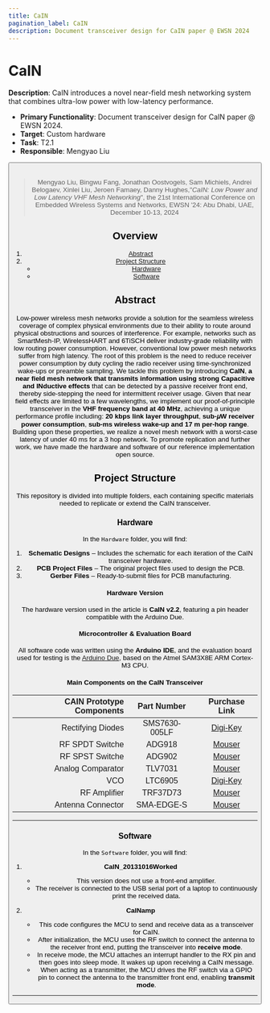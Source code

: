 ```yaml
---
title: CaIN
pagination_label: CaIN
description: Document transceiver design for CaIN paper @ EWSN 2024
---
```


# CaIN

**Description**: CaIN introduces a novel near-field mesh networking system that combines ultra-low power with low-latency performance. 

* **Primary Functionality**: Document transceiver design for CaIN paper @ EWSN 2024.
* **Target**: Custom hardware
* **Task**: T2.1
* **Responsible**: Mengyao Liu

<Button label="🔗 openswarm-eu/CaIN repository" link="https://github.com/openswarm-eu/CaIN" block /><br />

> Mengyao Liu, Bingwu Fang, Jonathan Oostvogels, Sam Michiels, Andrei Belogaev, Xinlei Liu, Jeroen Famaey, Danny Hughes,"*CaIN: Low Power and Low Latency VHF Mesh Networking*", the 21st International Conference on Embedded Wireless Systems and Networks, EWSN '24: Abu Dhabi, UAE, December 10-13, 2024

## Overview
1. [Abstract](#abstract)
2. [Project Structure](#project-structure)
   - [Hardware](#hardware)
   - [Software](#software)

## Abstract
Low-power wireless mesh networks provide a solution for the seamless wireless coverage of complex physical environments due to their ability to route around physical obstructions and sources of interference. For example, networks such as SmartMesh-IP, WirelessHART and 6TiSCH deliver industry-grade reliability with low routing power consumption. However, conventional low power mesh networks suffer from high latency. The root of this problem is the need to reduce receiver power consumption by duty cycling the radio receiver using time-synchronized wake-ups or preamble sampling. We tackle this problem by introducing **CaIN**, **a near field mesh network that transmits information using strong Capacitive and INductive effects** that can be detected by a passive receiver front end, thereby side-stepping the need for intermittent receiver usage. Given that near field effects are limited to a few wavelengths, we implement our proof-of-principle transceiver in the **VHF frequency band at 40 MHz**, achieving a unique performance profile including: **20 kbps link layer throughput**, **sub-𝜇W receiver power consumption**, **sub-ms wireless wake-up and 17 m per-hop range**. Building upon these properties, we realize a novel mesh network with a worst-case latency of under 40 ms for a 3 hop network. To promote replication and further work, we have made the hardware and software of our reference implementation open source.

## Project Structure
This repository is divided into multiple folders, each containing specific materials needed to replicate or extend the CaIN transceiver.

### Hardware
In the `Hardware` folder, you will find:
1. **Schematic Designs** – Includes the schematic for each iteration of the CaIN transceiver hardware.  
2. **PCB Project Files** – The original project files used to design the PCB.  
3. **Gerber Files** – Ready-to-submit files for PCB manufacturing.

#### Hardware Version
The hardware version used in the article is **CaIN v2.2**, featuring a pin header compatible with the Arduino Due.

#### Microcontroller & Evaluation Board
All software code was written using the **Arduino IDE**, and the evaluation board used for testing is the 
[Arduino Due](https://store.arduino.cc/products/arduino-due), based on the Atmel SAM3X8E ARM Cortex-M3 CPU.

#### Main Components on the CaIN Transceiver
| **CAIN Prototype Components** | **Part Number**  | **Purchase Link**                                              |
|------------------------------:|:----------------:|:--------------------------------------------------------------:|
| Rectifying Diodes                | SMS7630-005LF     | [Digi-Key](https://www.digikey.com/en/products/detail/???/???) |
| RF SPDT Switche                      | ADG918            | [Mouser](https://www.mouser.com/ProductDetail/???/???)         |
| RF SPST Switche                       | ADG902            | [Mouser](https://www.mouser.com/ProductDetail/???/???)         |
| Analog Comparator                      | TLV7031           | [Mouser](https://www.mouser.com/ProductDetail/???/???)         |
| VCO                      | LTC6905           | [Digi-Key](https://www.digikey.com/en/products/detail/???/???) |
| RF Amplifier                     | TRF37D73          | [Mouser](https://www.mouser.com/ProductDetail/???/???)         |
| Antenna Connector                 | SMA-EDGE-S        | [Mouser](https://www.mouser.com/ProductDetail/???/???)         |

---
### Software
In the `Software` folder, you will find:

1. **CaIN_20131016Worked**  
   - This version does not use a front-end amplifier.  
   - The receiver is connected to the USB serial port of a laptop to continuously print the received data.

2. **CaINamp**  
   - This code configures the MCU to send and receive data as a transceiver for CaIN.  
   - After initialization, the MCU uses the RF switch to connect the antenna to the receiver front end, putting the transceiver into **receive mode**.  
   - In receive mode, the MCU attaches an interrupt handler to the RX pin and then goes into sleep mode. It wakes up upon receiving a CaIN message.  
   - When acting as a transmitter, the MCU drives the RF switch via a GPIO pin to connect the antenna to the transmitter front end, enabling **transmit mode**.

---

